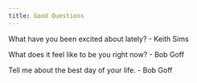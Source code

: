 ```yaml
---
title: Good Questions
---
```


What have you been excited about lately? - Keith Sims

What does it feel like to be you right now? - Bob Goff

Tell me about the best day of your life. - Bob Goff

